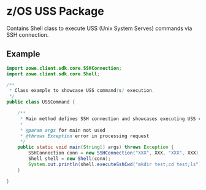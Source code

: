 # z/OS USS Package

Contains Shell class to execute USS (Unix System Serves) commands via SSH connection.  

## Example

````java
import zowe.client.sdk.core.SSHConnection;
import zowe.client.sdk.core.Shell;

/**
 * Class example to showcase USS command(s) execution.
 */
public class USSCommand {

    /**
     * Main method defines SSH connection and showcases executing USS commands.
     *
     * @param args for main not used
     * @throws Exception error in processing request
     */
    public static void main(String[] args) throws Exception {
        SSHConnection conn = new SSHConnection("XXX", XXX, "XXX", XXX);
        Shell shell = new Shell(conn);
        System.out.println(shell.executeSshCwd("mkdir test;cd test;ls"));
    }

}
`````